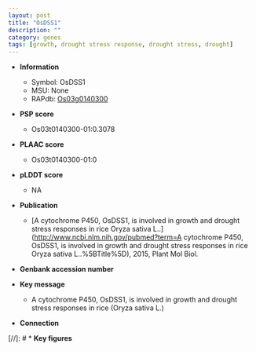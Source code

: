 ```yaml
---
layout: post
title: "OsDSS1"
description: ""
category: genes
tags: [growth, drought stress response, drought stress, drought]
---
```


* **Information**  
    + Symbol: OsDSS1  
    + MSU: None  
    + RAPdb: [Os03g0140300](http://rapdb.dna.affrc.go.jp/viewer/gbrowse_details/irgsp1?name=Os03g0140300)  

* **PSP score**  
    + Os03t0140300-01:0.3078 

* **PLAAC score**  
    + Os03t0140300-01:0 

* **pLDDT score**
    + NA


* **Publication**  
    + [A cytochrome P450, OsDSS1, is involved in growth and drought stress responses in rice Oryza sativa L..](http://www.ncbi.nlm.nih.gov/pubmed?term=A cytochrome P450, OsDSS1, is involved in growth and drought stress responses in rice Oryza sativa L..%5BTitle%5D), 2015, Plant Mol Biol.

* **Genbank accession number**  

* **Key message**  
    + A cytochrome P450, OsDSS1, is involved in growth and drought stress responses in  rice (Oryza sativa L.)

* **Connection**  

[//]: # * **Key figures**  


